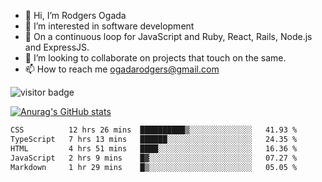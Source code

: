 - 👋 Hi, I’m Rodgers Ogada
- 👀 I’m interested in software development
- 🌱 On a continuous loop for JavaScript and Ruby, React, Rails, Node.js and ExpressJS.
- 💞️ I’m looking to collaborate on projects that touch on the same.
- 📫 How to reach me ogadarodgers@gmail.com

![visitor badge](https://visitor-badge.glitch.me/badge?page_id=ogada-otieno.visitor-badge)

[![Anurag's GitHub stats](https://github-readme-stats.vercel.app/api?username=ogada-otieno)](https://github.com/anuraghazra/github-readme-stats) 
<!--START_SECTION:waka-->

```txt
CSS          12 hrs 26 mins  ██████████▒░░░░░░░░░░░░░░   41.93 %
TypeScript   7 hrs 13 mins   ██████░░░░░░░░░░░░░░░░░░░   24.35 %
HTML         4 hrs 51 mins   ████░░░░░░░░░░░░░░░░░░░░░   16.36 %
JavaScript   2 hrs 9 mins    █▓░░░░░░░░░░░░░░░░░░░░░░░   07.27 %
Markdown     1 hr 29 mins    █▒░░░░░░░░░░░░░░░░░░░░░░░   05.05 %
```

<!--END_SECTION:waka-->

<!---
ogada-otieno/ogada-otieno is a ✨ special ✨ repository because its `README.md` (this file) appears on your GitHub profile.
You can click the Preview link to take a look at your changes.
--->
